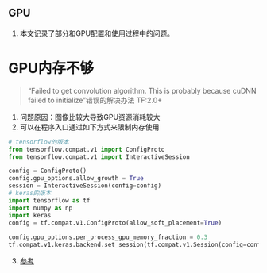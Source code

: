 GPU
---
1. 本文记录了部分和GPU配置和使用过程中的问题。
  
# GPU内存不够
> “Failed to get convolution algorithm. This is probably because cuDNN failed to initialize”错误的解决办法
> TF:2.0+

1. 问题原因：图像比较大导致GPU资源消耗较大
2. 可以在程序入口通过如下方式来限制内存使用
```py
# tensorflow的版本
from tensorflow.compat.v1 import ConfigProto
from tensorflow.compat.v1 import InteractiveSession

config = ConfigProto()
config.gpu_options.allow_growth = True
session = InteractiveSession(config=config)
# keras的版本
import tensorflow as tf
import numpy as np
import keras
config = tf.compat.v1.ConfigProto(allow_soft_placement=True)
 
config.gpu_options.per_process_gpu_memory_fraction = 0.3
tf.compat.v1.keras.backend.set_session(tf.compat.v1.Session(config=config))
```

3. <a href = "https://blog.csdn.net/tsyccnh/article/details/102938368">参考</a>